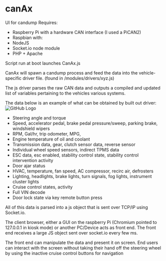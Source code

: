 # canAx
UI for candump
Requires:
- Raspberry Pi with a hardware CAN interface (I used a PiCAN2)
- Raspbian with:
- NodeJS
- Socket.io node module
- PHP + Apache

Script run at boot launches CanAx.js

CanAx will spawn a candump process and feed the data into the vehicle-specific driver file. (found in /modules/drivers/xyz.js)

The js driver parses the raw CAN data and outputs a compiled and updated list of variables pertaining to the vehicles various systems.

The data below is an example of what can be obtained by built out driver:
![GitHub Logo](/images/logo.png)
- Steering angle and torque
- Speed, accelerator pedal, brake pedal pressure/sweep, parking brake, windshield wipers
- RPM, Gal/hr, trip odometer, MPG, 
- Engine temperature of oil and coolant
- Transmission data, gear, clutch sensor data, reverse sensor
- Individual wheel speed sensors, indirect TPMS data
- ESC data, esc enabled, stability control state, stability control intervention activity
- Door ajar status
- HVAC, temperature, fan speed, AC compressor, recirc air, defrosters
- Lighting, headlights, brake lights, turn signals, fog lights, instrument cluster lights
- Cruise control states, activity
- Full VIN decode
- Door lock state via key remote button press

All of this data is parsed into a js object that is sent over TCP/IP using Socket.io.

The client browser, either a GUI on the raspberry Pi (Chromium pointed to 127.0.0.1 in kiosk mode) or another PC/Device acts as front end.
The front end receives a large JS object sent over socket.io every few ms.

The front end can manipulate the data and present it on screen. 
End users can interact with the screen without taking their hand off the steering wheel by using the inactive cruise control buttons for navigation

